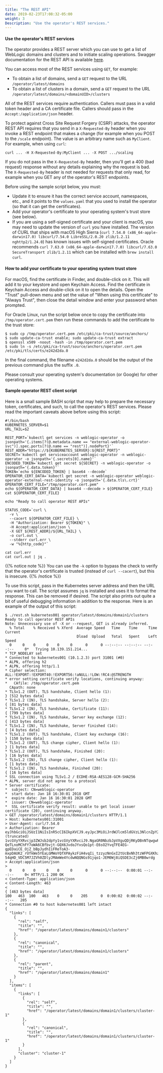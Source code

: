 ```yaml
---
title: "The REST API"
date: 2019-02-23T17:08:32-05:00
weight: 3
Description: "Use the operator's REST services."
---
```


#### Use the operator's REST services

The operator provides a REST server which you can use to get a list of WebLogic domains and clusters and to initiate scaling operations.  Swagger documentation for the REST API is available [here](https://oracle.github.io/weblogic-kubernetes-operator/swagger/index.html).

You can access most of the REST services using `GET`, for example:

* To obtain a list of domains, send a `GET` request to the URL `/operator/latest/domains`
* To obtain a list of clusters in a domain, send a `GET` request to the URL `/operator/latest/domains/<domainUID>/clusters`

All of the REST services require authentication.  Callers must pass in a valid token header and a CA certificate file.  Callers should pass in the `Accept:/application/json` header.

To protect against Cross Site Request Forgery (CSRF) attacks, the operator REST API requires that you send in a `X-Requested-By` header when you invoke a REST endpoint that makes a change (for example when you POST to the `/scale` endpoint).  The value is an arbitrary name such as `MyClient`. For example, when using `curl`:

```
curl ... -H X-Requested-By:MyClient ... -X POST .../scaling
```

If you do not pass in the `X-Requested-By` header, then you'll get a 400 (bad request) response without any details explaining why the request is bad.
The `X-Requested-By` header is not needed for requests that only read, for example when you GET any of the operator's REST endpoints.

Before using the sample script below, you must:

* Update it to ensure it has the correct service account, namespaces, etc., and it points to the `values.yaml`
  that you used to install the operator (so that it can get the certificates).
* Add your operator's certificate to your operating system's trust store (see below).
* If you are using a self-signed certificate and your client is macOS, you may need to update the version of `curl`
  you have installed.  The version of CURL that ships with macOS High Sierra (`curl 7.54.0 (x86_64-apple-darwin17.0)
  libcurl/7.54.0 LibreSSL/2.0.20 zlib/1.2.11 nghttp2/1.24.0`) has known issues with self-signed certificates.  Oracle
  recommends `curl 7.63.0 (x86_64-apple-darwin17.7.0) libcurl/7.63.0 SecureTransport zlib/1.2.11` which can be installed
  with `brew install curl`.

#### How to add your certificate to your operating system trust store

For macOS, find the certificate in Finder, and double-click on it.  This will add it to your keystore and open Keychain
Access.  Find the certificate in Keychain Access and double-click on it to open the details.  Open the "Trust" pull-down menu and set the value of "When using this certificate" to "Always Trust", then close the detail window and enter your
password when prompted.

For Oracle Linux, run the script below once to copy the certificate into `/tmp/operator.cert.pem` then run these
commands to add the certificate to the trust store:

```
$ sudo cp /tmp/operator.cert.pem /etc/pki/ca-trust/source/anchors/
$ sudo update-ca-trust enable; sudo update-ca-trust extract
$ openssl x509 -noout -hash -in /tmp/operator.cert.pem
$ sudo ln -s /etc/pki/ca-trust/source/anchors/operator.cert.pem /etc/pki/tls/certs/e242d2da.0
```
In the final command, the filename `e242d2da.0` should be the output of the previous command plus the suffix `.0`.

Please consult your operating system's documentation (or Google) for other operating systems.

#### Sample operator REST client script

Here is a small sample BASH script that may help to prepare the necessary token, certificates, and such, to call the
operator's REST services.  Please read the important caveats above before using this script:

```
#!/bin/bash
KUBERNETES_SERVER=$1
URL_TAIL=$2

REST_PORT=`kubectl get services -n weblogic-operator -o jsonpath='{.items[?(@.metadata.name == "external-weblogic-operator-svc")].spec.ports[?(@.name == "rest")].nodePort}'`
REST_ADDR="https://${KUBERNETES_SERVER}:${REST_PORT}"
SECRET=`kubectl get serviceaccount weblogic-operator -n weblogic-operator -o jsonpath='{.secrets[0].name}'`
ENCODED_TOKEN=`kubectl get secret ${SECRET} -n weblogic-operator -o jsonpath='{.data.token}'`
TOKEN=`echo ${ENCODED_TOKEN} | base64 --decode`
OPERATOR_CERT_DATA=`kubectl get secret -n weblogic-operator weblogic-operator-external-rest-identity -o jsonpath='{.data.tls\.crt}'`
OPERATOR_CERT_FILE="/tmp/operator.cert.pem"
echo ${OPERATOR_CERT_DATA} | base64 --decode > ${OPERATOR_CERT_FILE}
cat ${OPERATOR_CERT_FILE}

echo "Ready to call operator REST APIs"

STATUS_CODE=`curl \
  -v \
  --cacert ${OPERATOR_CERT_FILE} \
  -H "Authorization: Bearer ${TOKEN}" \
  -H Accept:application/json \
  -X GET ${REST_ADDR}/${URL_TAIL} \
  -o curl.out \
  --stderr curl.err \
  -w "%{http_code}"`

cat curl.err
cat curl.out | jq .
```

{{% notice note %}}
You can use the `-k` option to bypass the check to verify that the operator's certificate is trusted (instead of `curl --cacert`), but this is insecure.
{{% /notice %}}

To use this script, pass in the Kubernetes server address and then the URL you want to call.   The script assumes `jq` is installed and uses it to format the response.  This can be removed if desired.  The script also prints out quite a bit of useful debugging information in addition to the response.  Here is an example of the output of this script:

```
$ ./rest.sh kubernetes001 operator/latest/domains/domain1/clusters
Ready to call operator REST APIs
Note: Unnecessary use of -X or --request, GET is already inferred.
  % Total    % Received % Xferd  Average Speed   Time    Time     Time  Current
                                 Dload  Upload   Total   Spent    Left  Speed
  0     0    0     0    0     0      0      0 --:--:-- --:--:-- --:--:--     0*   Trying 10.139.151.214...
* TCP_NODELAY set
* Connected to kubernetes001 (10.1.2.3) port 31001 (#0)
* ALPN, offering h2
* ALPN, offering http/1.1
* Cipher selection: ALL:!EXPORT:!EXPORT40:!EXPORT56:!aNULL:!LOW:!RC4:@STRENGTH
* error setting certificate verify locations, continuing anyway:
*   CAfile: /tmp/operator.cert.pem
  CApath: none
* TLSv1.2 (OUT), TLS handshake, Client hello (1):
} [512 bytes data]
* TLSv1.2 (IN), TLS handshake, Server hello (2):
{ [81 bytes data]
* TLSv1.2 (IN), TLS handshake, Certificate (11):
{ [799 bytes data]
* TLSv1.2 (IN), TLS handshake, Server key exchange (12):
{ [413 bytes data]
* TLSv1.2 (IN), TLS handshake, Server finished (14):
{ [4 bytes data]
* TLSv1.2 (OUT), TLS handshake, Client key exchange (16):
} [150 bytes data]
* TLSv1.2 (OUT), TLS change cipher, Client hello (1):
} [1 bytes data]
* TLSv1.2 (OUT), TLS handshake, Finished (20):
} [16 bytes data]
* TLSv1.2 (IN), TLS change cipher, Client hello (1):
{ [1 bytes data]
* TLSv1.2 (IN), TLS handshake, Finished (20):
{ [16 bytes data]
* SSL connection using TLSv1.2 / ECDHE-RSA-AES128-GCM-SHA256
* ALPN, server did not agree to a protocol
* Server certificate:
*  subject: CN=weblogic-operator
*  start date: Jan 18 16:30:01 2018 GMT
*  expire date: Jan 16 16:30:01 2028 GMT
*  issuer: CN=weblogic-operator
*  SSL certificate verify result: unable to get local issuer certificate (20), continuing anyway.
> GET /operator/latest/domains/domain1/clusters HTTP/1.1
> Host: kubernetes001:31001
> User-Agent: curl/7.54.0
> Authorization: Bearer eyJhbGciOiJSUzI1NiIsInR5cCI6IkpXVCJ9.eyJpc3MiOiJrdWJlcm5ldGVzL3NlcnZpY2VhY2NvdW50Iiwia3ViZXJuZXRlcy5pby9zZXJ2aWNlYWNjb3VudC9uYW1lc3BhY2UiOiJ3ZWJsb2dpYy1vcGVyYXRvciIsImt1YmVybmV0ZXMuaW8vc2VydmljZWFjY291bnQ (truncated) 1vcGVyYXRvcjp3ZWJsb2dpYy1vcGVyYXRvciJ9.NgaGR0NbzbJpVXguQDjRKyDBnNTqwgwPEXv3NjWwMcaf0OlN54apHubdrIx6KYz9ONGz-QeTLnoMChFY7oWA6CBfbvjt-GQX6JvdoJYxsQo1pt-E6sO2YvqTFE4EG-gpEDaiCE_OjZ_bBpJydhIiFReToA3-mxpDAUK2_rUfkWe5YEaLGMWoYQfXPAykzFiH4vqIi_tzzyzNnGxI2tUcBxNh3tzWFPGXKhzG18HswiwlFU5pe7XEYv4gJbvtV5tlGz7YdmH74Rc0dveV-54qHD_VDC5M7JZVh0ZDlyJMAmWe4YcdwNQQNGs91jqo1-JEM0Wj8iQSDE3cZj6MB0wrdg
> Accept:application/json
>
  0     0    0     0    0     0      0      0 --:--:--  0:00:01 --:--:--     0< HTTP/1.1 200 OK
< Content-Type: application/json
< Content-Length: 463
<
{ [463 bytes data]
100   463  100   463    0     0    205      0  0:00:02  0:00:02 --:--:--   205
* Connection #0 to host kubernetes001 left intact
{
  "links": [
    {
      "rel": "self",
      "title": "",
      "href": "/operator/latest/domains/domain1/clusters"
    },
    {
      "rel": "canonical",
      "title": "",
      "href": "/operator/latest/domains/domain1/clusters"
    },
    {
      "rel": "parent",
      "title": "",
      "href": "/operator/latest/domains/domain1"
    }
  ],
  "items": [
    {
      "links": [
        {
          "rel": "self",
          "title": "",
          "href": "/operator/latest/domains/domain1/clusters/cluster-1"
        },
        {
          "rel": "canonical",
          "title": "",
          "href": "/operator/latest/domains/domain1/clusters/cluster-1"
        }
      ],
      "cluster": "cluster-1"
    }
  ]
}
```
